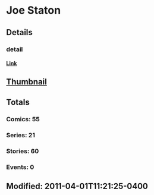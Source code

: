 # Joe  Staton 
## Details
### detail
#### [Link](http://marvel.com/comics/creators/1217/joe_staton?utm_campaign=apiRef&utm_source=225578a89fc76f3d20fbffda5d17a88d)
## [Thumbnail](http://i.annihil.us/u/prod/marvel/i/mg/b/40/image_not_available.jpg)
## Totals
### Comics: 55
### Series: 21
### Stories: 60
### Events: 0
## Modified: 2011-04-01T11:21:25-0400